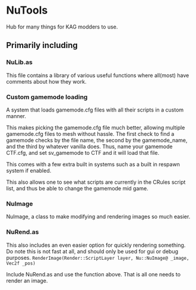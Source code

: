 # NuTools
Hub for many things for KAG modders to use.

## Primarily including

### NuLib.as
This file contains a library of various useful functions where all(most) have comments about how they work.

### Custom gamemode loading
A system that loads gamemode.cfg files with all their scripts in a custom manner.

This makes picking the gamemode.cfg file much better, allowing multiple gamemode.cfg files to mesh without hassle. The first check to find a gamemode checks by the file name, the second by the gamemode_name, and the third by whatever vanilla does. Thus, name your gamemode CTF.cfg, and set sv_gamemode to CTF and it will load that file.

This comes with a few extra built in systems such as a built in respawn system if enabled.

This also allows one to see what scripts are currently in the CRules script list, and thus be able to change the gamemode mid game.
### NuImage
NuImage, a class to make modifying and rendering images so much easier.

### NuRend.as
This also includes an even easier option for quickly rendering something. Do note this is not fast at all, and should only be used for gui or debug purposes.
`RenderImage(Render::ScriptLayer layer, Nu::NuImage@ _image, Vec2f _pos)`

Include NuRend.as and use the function above. That is all one needs to render an image.